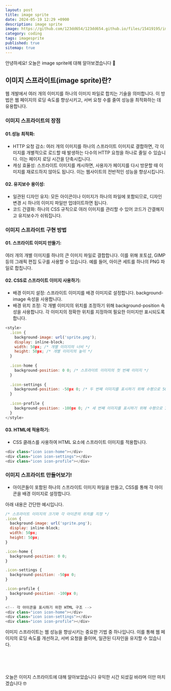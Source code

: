 ```yaml
---
layout: post
title: image sprite
date: 2024-05-19 12:29 +0900
description: image sprite
image: https://github.com/123dd654/123dd654.github.io/files/15419195/image.sprite.pdf
category: coding
tags: imagesprite
published: true
sitemap: true
---
```


안녕하세요!
오늘은 image sprite에 대해 알아보겠습니다 🫶

## 이미지 스프라이트(image sprite)란?
웹 개발에서 여러 개의 이미지를 하나의 이미지 파일로 합치는 기술을 의미합니다.
이 방법은 웹 페이지의 로딩 속도를 향상시키고, 서버 요청 수를 줄여 성능을 최적화하는 데 유용합니다.

### 이미지 스프라이트의 장점

#### 01.성능 최적화:

* HTTP 요청 감소: 여러 개의 이미지를 하나의 스프라이트 이미지로 결합하면,
    각 이미지를 개별적으로 로드할 때 발생하는 다수의 HTTP 요청을 하나로 줄일 수 있습니다. 이는 페이지 로딩 시간을 단축시킵니다.
* 캐싱 효율성: 스프라이트 이미지를 캐시하면, 사용자가 페이지를 다시 방문할 때 이미지를 재로드하지 않아도 됩니다.
    이는 웹사이트의 전반적인 성능을 향상시킵니다.

#### 02. 유지보수 용이성:

* 일관된 디자인 유지: 모든 아이콘이나 이미지가 하나의 파일에 포함되므로, 디자인 변경 시 하나의 이미지 파일만 업데이트하면 됩니다.
* 코드 간결화: 하나의 CSS 규칙으로 여러 이미지를 관리할 수 있어 코드가 간결해지고 유지보수가 쉬워집니다.

### 이미지 스프라이트 구현 방법

#### 01. 스프라이트 이미지 만들기:

여러 개의 개별 이미지를 하나의 큰 이미지 파일로 결합합니다.
이를 위해 포토샵, GIMP 등의 그래픽 편집 도구를 사용할 수 있습니다. 예를 들어, 아이콘 세트를 하나의 PNG 파일로 합칩니다.

#### 02. CSS로 스프라이트 이미지 사용하기:

* 배경 이미지 설정: 스프라이트 이미지를 배경 이미지로 설정합니다.
    background-image 속성을 사용합니다.
* 배경 위치 조정: 각 개별 이미지의 위치를 조정하기 위해 background-position 속성을 사용합니다.
    각 이미지의 정확한 위치를 지정하여 필요한 이미지만 표시되도록 합니다.

````javascript
<style>
  .icon {
    background-image: url('sprite.png');
    display: inline-block;
    width: 50px; /* 개별 이미지의 너비 */
    height: 50px; /* 개별 이미지의 높이 */
  }
  
  .icon-home {
    background-position: 0 0; /* 스프라이트 이미지의 첫 번째 이미지 */
  }
  
  .icon-settings {
    background-position: -50px 0; /* 두 번째 이미지를 표시하기 위해 수평으로 50px 이동 */
  }
  
  .icon-profile {
    background-position: -100px 0; /* 세 번째 이미지를 표시하기 위해 수평으로 100px 이동 */
  }
</style>
````

#### 03. HTML에 적용하기:

* CSS 클래스를 사용하여 HTML 요소에 스프라이트 이미지를 적용합니다.

````javascript
<div class="icon icon-home"></div>
<div class="icon icon-settings"></div>
<div class="icon icon-profile"></div>
````

### 이미지 스프라이트 만들어보기!
* 아이콘들이 포함된 하나의 스프라이트 이미지 파일을 만들고, CSS를 통해 각 아이콘을 배경 이미지로 설정합니다.

아래 내용은 간단한 예시입니다.

````javascript
/* 스프라이트 이미지의 크기와 각 아이콘의 위치를 지정 */
.icon {
  background-image: url('sprite.png');
  display: inline-block;
  width: 50px;
  height: 50px;
}

.icon-home {
  background-position: 0 0;
}

.icon-settings {
  background-position: -50px 0;
}

.icon-profile {
  background-position: -100px 0;
}
````

````javascript
<!-- 각 아이콘을 표시하기 위한 HTML 구조 -->
<div class="icon icon-home"></div>
<div class="icon icon-settings"></div>
<div class="icon icon-profile"></div>
````

이미지 스프라이트는 웹 성능을 향상시키는 중요한 기법 중 하나입니다.
이를 통해 웹 페이지의 로딩 속도를 개선하고, 서버 요청을 줄이며, 일관된 디자인을 유지할 수 있습니다.

<br />
<br />
<br />
<br />
오늘은 이미지 스프라이트에 대해 알아보았습니다 
유익한 시간 되셨길 바라며 
이만 마치겠습니다 🤓


